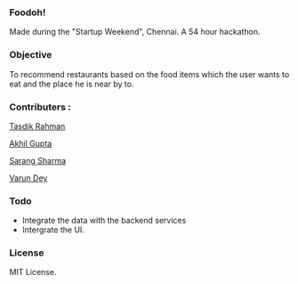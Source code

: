 ### Foodoh!

Made during the "Startup Weekend", Chennai. A 54 hour hackathon.

### Objective

To recommend restaurants based on the food items which the user wants to eat and the place he is near by to.

### Contributers : 

[Tasdik Rahman](https://github.com/prodicus)

[Akhil Gupta](https://github.com/akhilgupta-official)

[Sarang Sharma](https://github.com/sarang-sharma)

[Varun Dey](https://github.com/varundey)

### Todo
  * Integrate the data with the backend services
  * Intergrate the UI.

### License

MIT License.
